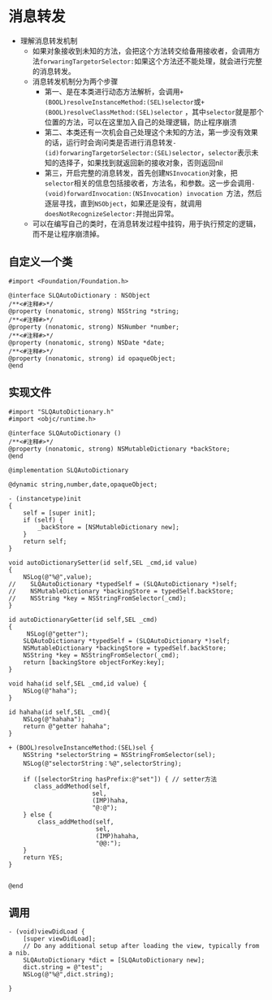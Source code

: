 # 消息转发



- 理解消息转发机制
	- 如果对象接收到未知的方法，会把这个方法转交给备用接收者，会调用方法`forwaringTargetorSelector:`如果这个方法还不能处理，就会进行完整的消息转发。
	- 消息转发机制分为两个步骤
	   - 第一、是在本类进行动态方法解析，会调用`+(BOOL)resolveInstanceMethod:(SEL)selector`或`+(BOOL)resolveClassMethod:(SEL)selector` ，其中`selector`就是那个位置的方法，可以在这里加入自己的处理逻辑，防止程序崩溃
	   - 第二、本类还有一次机会自己处理这个未知的方法，第一步没有效果的话，运行时会询问类是否进行消息转发`-(id)forwaringTargetorSelector:(SEL)selector`，`selector`表示未知的选择子，如果找到就返回新的接收对象，否则返回nil
	   - 第三，开启完整的消息转发，首先创建`NSInvocation`对象，把`selector`相关的信息包括接收者，方法名，和参数。这一步会调用`-(void)forwardInvocation:(NSInvocation) invocation `方法，然后逐层寻找，直到`NSObject`，如果还是没有，就调用`doesNotRecognizeSelector:`并抛出异常。
	- 可以在编写自己的类时，在消息转发过程中挂钩，用于执行预定的逻辑，而不是让程序崩溃掉。

## 自定义一个类

```objc
#import <Foundation/Foundation.h>

@interface SLQAutoDictionary : NSObject
/**<#注释#>*/
@property (nonatomic, strong) NSString *string;
/**<#注释#>*/
@property (nonatomic, strong) NSNumber *number;
/**<#注释#>*/
@property (nonatomic, strong) NSDate *date;
/**<#注释#>*/
@property (nonatomic, strong) id opaqueObject;
@end
```

## 实现文件

```objc
#import "SLQAutoDictionary.h"
#import <objc/runtime.h>

@interface SLQAutoDictionary ()
/**<#注释#>*/
@property (nonatomic, strong) NSMutableDictionary *backStore;
@end

@implementation SLQAutoDictionary

@dynamic string,number,date,opaqueObject;

- (instancetype)init
{
    self = [super init];
    if (self) {
        _backStore = [NSMutableDictionary new];
    }
    return self;
}

void autoDictionarySetter(id self,SEL _cmd,id value)
{
    NSLog(@"%@",value);
//    SLQAutoDictionary *typedSelf = (SLQAutoDictionary *)self;
//    NSMutableDictionary *backingStore = typedSelf.backStore;
//    NSString *key = NSStringFromSelector(_cmd);
}

id autoDictionaryGetter(id self,SEL _cmd)
{
     NSLog(@"getter");
    SLQAutoDictionary *typedSelf = (SLQAutoDictionary *)self;
    NSMutableDictionary *backingStore = typedSelf.backStore;
    NSString *key = NSStringFromSelector(_cmd);
    return [backingStore objectForKey:key];
}

void haha(id self,SEL _cmd,id value) {
    NSLog(@"haha");
}

id hahaha(id self,SEL _cmd){
    NSLog(@"hahaha");
    return @"getter hahaha";
}

+ (BOOL)resolveInstanceMethod:(SEL)sel {
    NSString *selectorString = NSStringFromSelector(sel);
    NSLog(@"selectorString：%@",selectorString);
    
    if ([selectorString hasPrefix:@"set"]) { // setter方法
       class_addMethod(self,
                       sel,
                       (IMP)haha,
                       "@:@");
    } else {
        class_addMethod(self,
                        sel,
                        (IMP)hahaha,
                        "@@:");
    }
    return YES;
}


@end
```


## 调用

```objc
- (void)viewDidLoad {
    [super viewDidLoad];
    // Do any additional setup after loading the view, typically from a nib.
    SLQAutoDictionary *dict = [SLQAutoDictionary new];
    dict.string = @"test";
    NSLog(@"%@",dict.string);
    
}
```